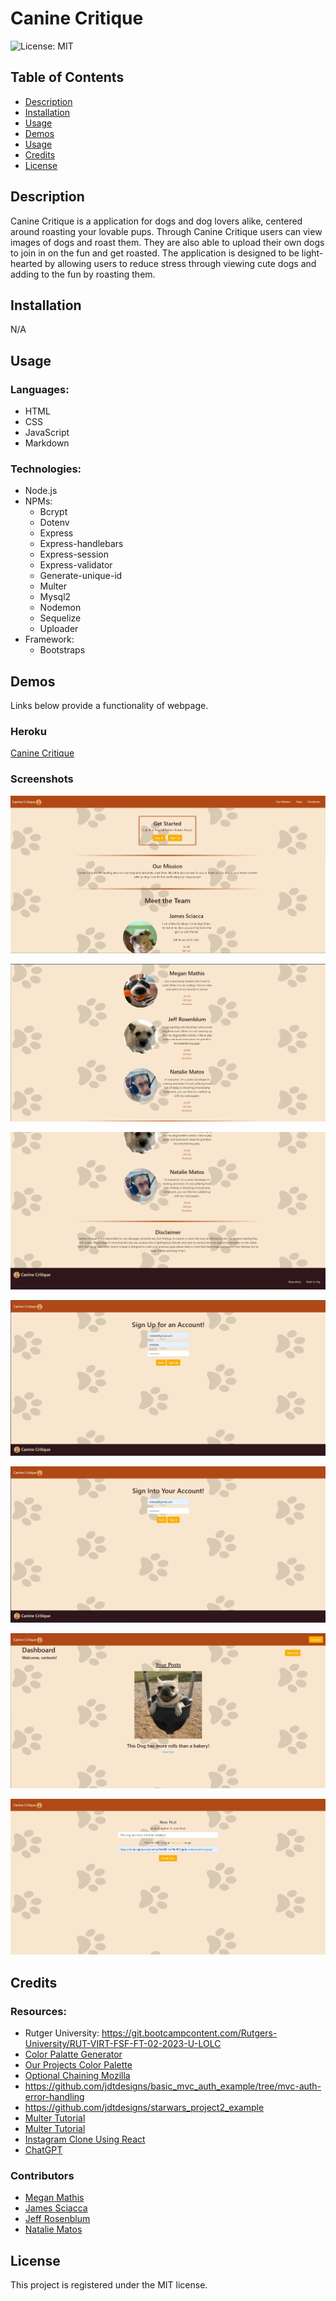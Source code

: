 # Canine Critique

![License: MIT](https://img.shields.io/badge/License-MIT-yellow.svg)

## Table of Contents

  * [Description](#description)
  * [Installation](#installation)
  * [Usage](#usage)
  * [Demos](#demos)
  * [Usage](#usage)
  * [Credits](#credits)
  * [License](#license)

## Description

Canine Critique is a application for dogs and dog lovers alike, centered around roasting your lovable pups. Through Canine Critique users can view images of dogs and roast them. They are also able to upload their own dogs to join in on the fun and get roasted. The application is designed to be light-hearted by allowing users to reduce stress through viewing cute dogs and adding to the fun by roasting them.

## Installation

N/A

## Usage

### Languages:

* HTML
* CSS
* JavaScript
* Markdown

### Technologies:

* Node.js
* NPMs: 
    * Bcrypt 
    * Dotenv 
    * Express
    * Express-handlebars
    * Express-session
    * Express-validator
    * Generate-unique-id
    * Multer
    * Mysql2
    * Nodemon
    * Sequelize
    * Uploader
* Framework:
    * Bootstraps

## Demos

Links below provide a functionality of webpage.

### Heroku

[Canine Critique](https://pet-roasting-app.herokuapp.com/)

### Screenshots

![Image showing functionality of the Homepage](public/assets/images/Demo_Screenshots/Pet_Roasting_App_Homepage.png)

![Image showing functionality of the Homepage](public/assets/images/Demo_Screenshots/Pet_Roasting_App_Homepage2.png)

![Image showing functionality of the Homepage](public/assets/images/Demo_Screenshots/Pet_Roasting_App_Homepage3.png)

![Image showing functionality of the Sign Up Page](public/assets/images/Demo_Screenshots/Pet_Roasting_App_Sign_Up.png)

![Image showing functionality of the Sign In Page](public/assets/images/Demo_Screenshots/Pet_Roasting_App_Sign_In.png)

![Image showing functionality of the Dashboard](public/assets/images/Demo_Screenshots/Pet_Roasting_App_Dashboard.png)

![Image showing functionality of the Post Page](public/assets/images/Demo_Screenshots/Pet_Roasting_App_Post.png)

## Credits

### Resources:
* Rutger University: https://git.bootcampcontent.com/Rutgers-University/RUT-VIRT-FSF-FT-02-2023-U-LOLC
* [Color Palatte Generator](https://coolors.co)
* [Our Projects Color Palette](https://coolors.co/fbfbf8-b37034-6b2f17-452d2e-b04916-f8af01-f8e7ce-fdfdfe-2f161a)
* [Optional Chaining Mozilla](https://developer.mozilla.org/en-US/docs/Web/JavaScript/Reference/Operators/Optional_chaining)
* https://github.com/jdtdesigns/basic_mvc_auth_example/tree/mvc-auth-error-handling
* https://github.com/jdtdesigns/starwars_project2_example
* [Multer Tutorial](https://www.bezkoder.com/node-js-upload-image-mysql/)
* [Multer Tutorial](https://www.youtube.com/watch?v=wIOpe8S2Mk8)
* [Instagram Clone Using React](https://www.youtube.com/watch?v=UbixZZDjrdU)
* [ChatGPT](https://chat.openai.com)


### Contributors

* [Megan Mathis](https://github.com/MegMathis)
* [James Sciacca](https://github.com/jamessciacca)
* [Jeff Rosenblum](https://github.com/jcrosenblum)
* [Natalie Matos](https://github.com/nmatos12)

## License

This project is registered under the MIT license.